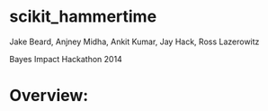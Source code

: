 scikit_hammertime
=================
Jake Beard, Anjney Midha, Ankit Kumar, Jay Hack, Ross Lazerowitz

Bayes Impact Hackathon 2014

# Overview:
